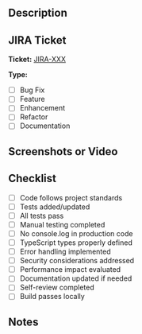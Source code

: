 ## Description

<!-- Brief description of what this PR does -->

## JIRA Ticket

**Ticket:** [JIRA-XXX](https://your-jira-instance.atlassian.net/browse/JIRA-XXX)

**Type:**

- [ ] Bug Fix
- [ ] Feature
- [ ] Enhancement
- [ ] Refactor
- [ ] Documentation

## Screenshots or Video

<!-- Add screenshots/video showing the changes -->

## Checklist

- [ ] Code follows project standards
- [ ] Tests added/updated
- [ ] All tests pass
- [ ] Manual testing completed
- [ ] No console.log in production code
- [ ] TypeScript types properly defined
- [ ] Error handling implemented
- [ ] Security considerations addressed
- [ ] Performance impact evaluated
- [ ] Documentation updated if needed
- [ ] Self-review completed
- [ ] Build passes locally

## Notes

<!-- Any additional context, breaking changes, or important notes -->

